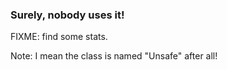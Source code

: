 <!-- markdownlint-disable MD041 -->

### Surely, nobody uses it!

FIXME: find some stats.

Note: I mean the class is named "Unsafe" after all!
